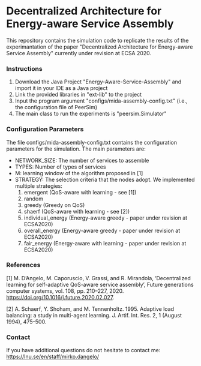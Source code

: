 # Decentralized Architecture for Energy-aware Service Assembly
This repository contains the simulation code to replicate the results of the experimantation of the paper "Decentralized Architecture for Energy-aware Service Assembly" currently under revision at ECSA 2020.

### Instructions
1. Download the Java Project "Energy-Aware-Service-Assembly" and import it in your IDE as a Java project
2. Link the provided libraries in "ext-lib" to the project
3. Input the program argument "configs/mida-assembly-config.txt" (i.e., the configuration file of PeerSim)
4. The main class to run the experiments is "peersim.Simulator"

### Configuration Parameters
The file configs/mida-assembly-config.txt contains the configuration parameters for the simulation. The main parameters are:
- NETWORK_SIZE: The number of services to assemble
- TYPES: Number of types of services
- M: learning window of the algorithm proposed in [1]
- STRATEGY: The selection criteria that the nodes adopt. We implemented multiple strategies:
  1. emergent (QoS-aware with learning - see [1])
  2. random 
  3. greedy (Greedy on QoS)
  4. shaerf (QoS-aware with learning - see [2])
  5. individual_energy (Energy-aware greedy - paper under revision at ECSA2020)
  6. overall_energy (Energy-aware greedy - paper under revision at ECSA2020)
  7. fair_energy (Energy-aware with learning - paper under revision at ECSA2020)
  
### References 
 
[1] M. D’Angelo, M. Caporuscio, V. Grassi, and R. Mirandola, ‘Decentralized learning for self-adaptive QoS-aware service assembly’, Future generations computer systems, vol. 108, pp. 210–227, 2020. https://doi.org/10.1016/j.future.2020.02.027.

[2] A. Schaerf, Y. Shoham, and M. Tennenholtz. 1995. Adaptive load balancing: a study in multi-agent learning. J. Artif. Int. Res. 2, 1 (August 1994), 475–500.


### Contact 
If you have additional questions do not hesitate to contact me: https://lnu.se/en/staff/mirko.dangelo/
